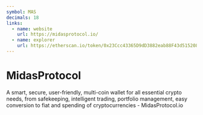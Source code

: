 ```yaml
---
symbol: MAS
decimals: 18
links:
  - name: website
    url: https://midasprotocol.io/
  - name: explorer
    url: https://etherscan.io/token/0x23Ccc43365D9dD3882eab88F43d515208f832430
---
```


# MidasProtocol

A smart, secure, user-friendly, multi-coin wallet for all essential crypto needs, from safekeeping, intelligent trading, portfolio management, easy conversion to fiat and spending of cryptocurrencies - MidasProtocol.io
